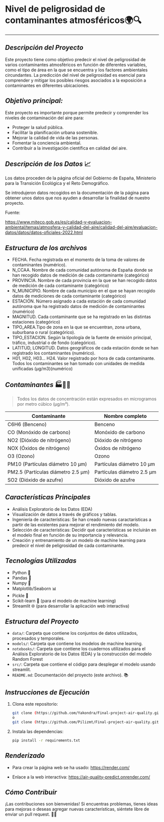 # **Nivel de peligrosidad de contaminantes atmosféricos🌍🔍**
---
## *Descripción del Proyecto*

Este proyecto tiene como objetivo predecir el nivel de peligrosidad de varios contaminantes atmosféricos en función de diferentes variables, como el tipo de área en la que se encuentra y los factores ambientales circundantes. La predicción del nivel de peligrosidad es esencial para comprender y mitigar los posibles riesgos asociados a la exposición a contaminantes en diferentes ubicaciones.


## *Objetivo principal:*

Este proyecto es importante porque permite predecir y comprender los niveles de contaminación del aire para:

- Proteger la salud pública.
- Facilitar la planificación urbana sostenible.
- Mejorar la calidad de vida de las personas.
- Fomentar la conciencia ambiental.
- Contribuir a la investigación científica en calidad del aire.

## *Descripción de los Datos* 📈

Los datos proceden de la página oficial del Gobierno de España, Ministerio para la Transición Ecológica y el Reto Demográfico.

Se introdujeron datos recogidos en la documentación de la página para obtener unos datos que nos ayuden a desarrollar la finalidad de nuestro proyecto.

Fuente: 

https://www.miteco.gob.es/es/calidad-y-evaluacion-ambiental/temas/atmosfera-y-calidad-del-aire/calidad-del-aire/evaluacion-datos/datos/datos-oficiales-2022.html


## *Estructura de los archivos*

- FECHA. Fecha registrada en el momento de la toma de valores de contaminantes (numérico).
- N_CCAA. Nombre de cada comunidad autónoma de España donde se han recogido datos de medición de cada contaminante (categórico)
- PROVINCIA. Nombre de cada provincia en la que se han recogido datos de medición de cada contaminante (categórico)
- N_MUNICIPIO. Nombre de cada municipio en el que se hayan recogido datos de mediciones de cada contaminante (categórico)
- ESTACIÓN. Número asignado a cada estación de cada comunidad autónoma que ha registrado datos de medición de contaminantes (numérico)
- MAGNITUD. Cada contaminante que se ha registrado en las distintas estaciones (categórico)
- TIPO_AREA.Tipo de zona en la que se encuentran, zona urbana, suburbana o rural (categórico).
- TIPO_ESTACION. Según la tipología de la fuente de emisión principal, tráfico, industrial o de fondo (categórico).
- LATITUD, LONGITUD. Datos geográficos de cada estación donde se han registrado los contaminantes (numérico).
- H01, H02, H03... H24. Valor registrado por hora de cada contaminante. Todos los contaminantes se han tomado con unidades de medida unificadas (µg/m3)(numérico)

## *Contaminantes* 🏭💨🚗

> Todos los datos de concentración están expresados en microgramos por metro cúbico (μg/m³).

| Contaminante                           | Nombre completo                      |
|----------------------------------------|-------------------------------------|
| С6Н6 (Benceno)                         | Benceno                             |
| CO (Monóxido de carbono)               | Monóxido de carbono                 |
| NO2 (Dióxido de nitrógeno)             | Dióxido de nitrógeno                |
| NOX (Óxidos de nitrógeno)              | Óxidos de nitrógeno                 |
| O3 (Ozono)                             | Ozono                               |
| PM10 (Partículas diámetro 10 μm)       | Partículas diámetro 10 μm           |
| PM2.5 (Partículas diámetro 2.5 μm)     | Partículas diámetro 2.5 μm         |
| SO2 (Dióxido de azufre)                | Dióxido de azufre                   |

## *Características Principales*

- Análisis Exploratorio de los Datos (EDA)
- Visualización de datos a través de gráficos y tablas.
- Ingeniería de características: Se han creado nuevas caractarísticas a partir de las existentes para mejorar el rendimiento del modelo.
- Selección de características: Decidir qué características se incluirán en el modelo final en función de su importancia y relevancia.
- Creación y entrenamiento de un modelo de machine learning para predecir el nivel de peligrosidad de cada contaminante.

## *Tecnologías Utilizadas*

- Python 🐍
- Pandas 🐼
- Numpy 🧮
- Matplotlib/Seaborn 📊
- Pickle 🥒
- Scikit-learn 🤖 (para el modelo de machine learning)
- Streamlit 🌐 (para desarrollar la aplicación web interactiva)

## *Estructura del Proyecto*

- `data/`: Carpeta que contiene los conjuntos de datos utilizados, procesados y temporales.
- `models/`: Carpeta que contiene los modelos de machine learning.
- `notebooks/`: Carpeta que contiene los cuadernos utilizados para el Análisis Exploratorio de los Datos (EDA) y la construcción del modelo Random Forest
- `src/`: Carpeta que contiene el código para desplegar el modelo usando streamlit.
- `README.md`: Documentación del proyecto (este archivo). 📚

## *Instrucciones de Ejecución*

1. Clona este repositorio:

   ```bash
   git clone (https://github.com/Yakondra/Final-project-air-quality.git)
   o
   git clone (https://github.com/Pilizmt/Final-project-air-quality.git)

2. Instala las dependencias:

    ```bash
    pip install -r requirements.txt

## *Renderizado* 

- Para crear la página web se ha usado: https://render.com/

- Enlace a la web interactiva: https://air-quality-predict.onrender.com/

## *Cómo Contribuir*

¡Las contribuciones son bienvenidas! Si encuentras problemas, tienes ideas para mejoras o deseas agregar nuevas características, siéntete libre de enviar un pull request. 🤝🚀